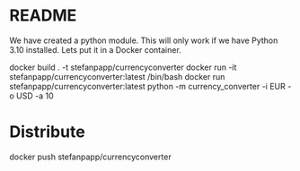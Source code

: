 # README
We have created a python module. This will only work if we have Python 3.10 installed. Lets put it in a Docker container. 

docker build . -t stefanpapp/currencyconverter
docker run -it stefanpapp/currencyconverter:latest /bin/bash
docker run stefanpapp/currencyconverter:latest python -m currency_converter -i EUR -o USD -a 10


# Distribute
docker push stefanpapp/currencyconverter
